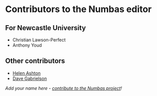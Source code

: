 # Contributors to the Numbas editor

## For Newcastle University

* Christian Lawson-Perfect
* Anthony Youd

## Other contributors

* [Helen Ashton](https://github.com/helenashton)
* [Dave Gabrielson](https://github.com/dgabrielson)

*Add your name here - [contribute to the Numbas project](http://www.numbas.org.uk/contributing-to-numbas/)!*
